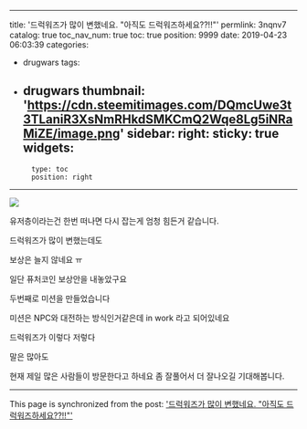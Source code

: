 
---
title: '드럭워즈가 많이 변했네요. "아직도 드럭워즈하세요??!!"'
permlink: 3nqnv7
catalog: true
toc_nav_num: true
toc: true
position: 9999
date: 2019-04-23 06:03:39
categories:
- drugwars
tags:
- drugwars
thumbnail: 'https://cdn.steemitimages.com/DQmcUwe3t3TLaniR3XsNmRHkdSMKCmQ2Wqe8Lg5iNRaMiZE/image.png'
sidebar:
    right:
        sticky: true
widgets:
    -
        type: toc
        position: right
---


![](https://cdn.steemitimages.com/DQmcUwe3t3TLaniR3XsNmRHkdSMKCmQ2Wqe8Lg5iNRaMiZE/image.png)

유저층이라는건 한번 떠나면 다시 잡는게 엄청 힘든거 같습니다.

드럭워즈가 많이 변했는데도

보상은 늘지 않네요 ㅠ

일단 퓨처코인 보상안을 내놓았구요

두번째로 미션을 만들었습니다

미션은 NPC와 대전하는 방식인거같은데 in work 라고 되어있네요

드럭워즈가 이렇다 저렇다

말은 많아도 

현재 제일 많은 사람들이 방문한다고 하네요 좀 잘풀어서 더 잘나오길 기대해봅니다.

- - -

This page is synchronized from the post: ['드럭워즈가 많이 변했네요. "아직도 드럭워즈하세요??!!"'](https://steemit.com/@virus707/3nqnv7)
